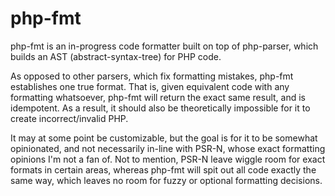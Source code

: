 # php-fmt
php-fmt is an in-progress code formatter built on top of php-parser, which builds
an AST (abstract-syntax-tree) for PHP code.

As opposed to other parsers, which fix formatting mistakes, php-fmt
establishes one true format. That is, given equivalent code with any formatting
whatsoever, php-fmt will return the exact same result, and is idempotent. As a result, it
should also be theoretically impossible for it to create incorrect/invalid PHP.

It may at some point be customizable, but the goal is for it to be somewhat
opinionated, and not necessarily in-line with PSR-N, whose exact formatting opinions
I'm not a fan of. Not to mention, PSR-N leave wiggle room for exact formats in
certain areas, whereas php-fmt will spit out all code exactly the same
way, which leaves no room for fuzzy or optional formatting decisions.
